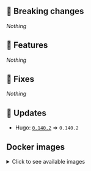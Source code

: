 ## :loudspeaker: Breaking changes

*Nothing*


## :tada: Features

*Nothing*


## :bug: Fixes

*Nothing*


## :heartbeat: Updates

* Hugo: [`0.140.2`](https://github.com/floryn90/docker-hugo/releases/tag/0.140.2) => `0.140.2`


## Docker images

<details>
<summary>Click to see available images</summary>

This release is available from Docker Hub as project `floryn90/hugo` with the following tags:

| Alias tags                   | Version specific tags                      |
| ---------------------------- | ------------------------------------------ |
| `busybox`, `latest`          | `0.140.2-busybox`, `0.140.2`                     |
| `busybox-ci`, `ci`           | `0.140.2-busybox-ci`, `0.140.2-ci`               |
| `busybox-onbuild`, `onbuild` | `0.140.2-busybox-onbuild`, `0.140.2-onbuild`     |
| `alpine`                     | `0.140.2-alpine`                              |
| `alpine-ci`                  | `0.140.2-alpine-ci`                           |
| `alpine-onbuild`             | `0.140.2-alpine-onbuild`                      |
| `asciidoctor`                | `0.140.2-asciidoctor`                         |
| `asciidoctor-ci`             | `0.140.2-asciidoctor-ci`                      |
| `asciidoctor-onbuild`        | `0.140.2-asciidoctor-onbuild`                 |
| `pandoc`                     | `0.140.2-pandoc`                              |
| `pandoc-ci`                  | `0.140.2-pandoc-ci`                           |
| `pandoc-onbuild`             | `0.140.2-pandoc-onbuild`                      |
| `ext-alpine`                 | `0.140.2-ext-alpine`                          |
| `ext-alpine-ci`              | `0.140.2-ext-alpine-ci`                       |
| `ext-alpine-onbuild`         | `0.140.2-ext-alpine-onbuild`                  |
| `ext-asciidoctor`            | `0.140.2-ext-asciidoctor`                     |
| `ext-asciidoctor-ci`         | `0.140.2-ext-asciidoctor-ci`                  |
| `ext-asciidoctor-onbuild`    | `0.140.2-ext-asciidoctor-onbuild`             |
| `ext-pandoc`                 | `0.140.2-ext-pandoc`                          |
| `ext-pandoc-ci`              | `0.140.2-ext-pandoc-ci`                       |
| `ext-pandoc-onbuild`         | `0.140.2-ext-pandoc-onbuild`                  |
| `debian`                     | `0.140.2-debian`                              |
| `debian-ci`                  | `0.140.2-debian-ci`                           |
| `debian-onbuild`             | `0.140.2-debian-onbuild`                      |
| `ext-debian`, `ext`, `latest-ext` | `0.140.2-ext-debian`, `0.140.2-ext`         |
| `ext-debian-ci`, `ext-ci`    | `0.140.2-ext-debian-ci`, `0.140.2-ext-ci`        |
| `ext-debian-onbuild`, `ext-onbuild` | `0.140.2-ext-debian-onbuild`, `0.140.2-ext-onbuild` |
| `ubuntu`                     | `0.140.2-ubuntu`                            |
| `ubuntu-ci`                  | `0.140.2-ubuntu-ci`                         |
| `ubuntu-onbuild`             | `0.140.2-ubuntu-onbuild`                    |
| `ext-ubuntu`                 | `0.140.2-ext-ubuntu`                        |
| `ext-ubuntu-ci`              | `0.140.2-ext-ubuntu-ci`                     |
| `ext-ubuntu-onbuild`         | `0.140.2-ext-ubuntu-onbuild`                |
</details>